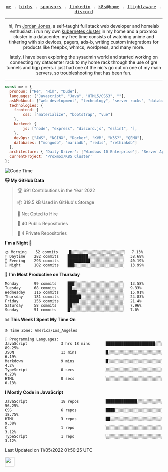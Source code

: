<p align="center">
  <samp>
    <a href="https://jordanjones.org/">me</a> .
    <a href="https://twitter.com/kashalls">birbs</a> .
    <a href="https://github.com/sponsors/kashalls">sponsors</a> .
    <a href="https://linkedin.com/in/jordpjones">linkedin</a> .
    <a href="https://github.com/kashalls/home-cluster">k8s@home</a> .
    <a href="https://flightaware.com/adsb/stats/user/kashalls">flightaware</a> .
    <a href="https://discord.gg/ctgrp8k">discord</a>
  </samp>
</p>

---

<p align="center">hi, i'm <a href="https://jordanjones.org/">Jordan Jones</a>, a self-taught full stack web developer and homelab enthusiast. i run my own <a href="https://github.com/kashalls/home-cluster">kubernetes cluster</a> in my home and a proxmox cluster in a datacenter. my free time consists of watching anime and tinkering with sip devices, pagers, ads-b, writing custom integrations for products like freepbx, whmcs, wordpress, and many more.</p>

<p align="center">lately, i have been exploring the sysadmin world and started working on connecting my datacenter rack to my home rack through the use of gre tunnels and bgp peers. i just had one of the nic's go out on one of my main servers, so troubleshooting that has been fun.</p>

---


```javascript
const me = {
  pronoun: ["He", "Him", "Dude"],
  languages: ["Javascript", "Java", "HTML5/CSS3", ""],
  askMeAbout: ["web development", "technology", "server racks", "databases"],
  technologies: {
    frontend: {
        css: ["materialize", "bootstrap", "vue"]
    },
    backend: {
        js: ["node", "express", "discord.js", "eslint", "],
    },
    devOps: ["AWS", "NGINX", "Docker", "KVM", "K3S?", "QEMU"],
    databases: ["mongodb", "mariadb", "redis", "rethinkdb"]
  },
  architecture: { 'Daily Driver': ['Windows 10 Enterprise'], 'Server Applications': 'Ubuntu Server 20.04.3 LTS' },
  currentProject: 'Proxmox/K8S Cluster'
};
```

<!--START_SECTION:waka-->
![Code Time](http://img.shields.io/badge/Code%20Time-0-blue)

**🐱 My GitHub Data** 

> 🏆 691 Contributions in the Year 2022
 > 
> 📦 319.5 kB Used in GitHub's Storage 
 > 
> 🚫 Not Opted to Hire
 > 
> 📜 40 Public Repositories 
 > 
> 🔑 4 Private Repositories  
 > 
**I'm a Night 🦉** 

```text
🌞 Morning    52 commits     █░░░░░░░░░░░░░░░░░░░░░░░░   7.13% 
🌆 Daytime    282 commits    █████████░░░░░░░░░░░░░░░░   38.68% 
🌃 Evening    293 commits    ██████████░░░░░░░░░░░░░░░   40.19% 
🌙 Night      102 commits    ███░░░░░░░░░░░░░░░░░░░░░░   13.99%

```
📅 **I'm Most Productive on Thursday** 

```text
Monday       99 commits     ███░░░░░░░░░░░░░░░░░░░░░░   13.58% 
Tuesday      68 commits     ██░░░░░░░░░░░░░░░░░░░░░░░   9.33% 
Wednesday    116 commits    ████░░░░░░░░░░░░░░░░░░░░░   15.91% 
Thursday     181 commits    ██████░░░░░░░░░░░░░░░░░░░   24.83% 
Friday       156 commits    █████░░░░░░░░░░░░░░░░░░░░   21.4% 
Saturday     58 commits     ██░░░░░░░░░░░░░░░░░░░░░░░   7.96% 
Sunday       51 commits     █░░░░░░░░░░░░░░░░░░░░░░░░   7.0%

```


📊 **This Week I Spent My Time On** 

```text
⌚︎ Time Zone: America/Los_Angeles

💬 Programming Languages: 
JavaScript               3 hrs 18 mins       ██████████████████████░░░   89.25% 
JSON                     13 mins             █░░░░░░░░░░░░░░░░░░░░░░░░   6.19% 
Markdown                 9 mins              █░░░░░░░░░░░░░░░░░░░░░░░░   4.2% 
TypeScript               0 secs              ░░░░░░░░░░░░░░░░░░░░░░░░░   0.23% 
HTML                     0 secs              ░░░░░░░░░░░░░░░░░░░░░░░░░   0.13%

```

**I Mostly Code in JavaScript** 

```text
JavaScript               18 repos            ██████████████░░░░░░░░░░░   56.25% 
CSS                      6 repos             ████░░░░░░░░░░░░░░░░░░░░░   18.75% 
HTML                     3 repos             ██░░░░░░░░░░░░░░░░░░░░░░░   9.38% 
C                        1 repo              ░░░░░░░░░░░░░░░░░░░░░░░░░   3.12% 
TypeScript               1 repo              ░░░░░░░░░░░░░░░░░░░░░░░░░   3.12%

```



 Last Updated on 11/05/2022 01:50:25 UTC
<!--END_SECTION:waka-->

<img src="https://media.giphy.com/media/WUlplcMpOCEmTGBtBW/giphy.gif" width="30">
